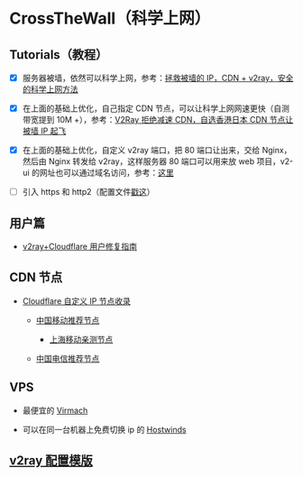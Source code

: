 # CrossTheWall（科学上网）

## Tutorials（教程）

- [x] 服务器被墙，依然可以科学上网，参考：[拯救被墙的 IP，CDN + v2ray，安全的科学上网方法](https://blog.sprov.xyz/2019/03/11/cdn-v2ray-safe-proxy/)

- [x] 在上面的基础上优化，自己指定 CDN 节点，可以让科学上网网速更快（自测带宽提到 10M +），参考：[V2Ray 拒绝减速 CDN，自选香港日本 CDN 节点让被墙 IP 起飞](https://www.youtube.com/playlist?list=PLEr-upeZHUno1NzE6XpjlVpTCkfdRZS05)

- [x] 在上面的基础上优化，自定义 v2ray 端口，把 80 端口让出来，交给 Nginx，然后由 Nginx 转发给 v2ray，这样服务器 80 端口可以用来放 web 项目，v2-ui 的网址也可以通过域名访问，参考：[这里](./v2ray/v2ray-nginx.md)

- [ ] 引入 https 和 http2（配置文件[戳这](./v2ray/v2ray-nginx-https-http2/)）

## 用户篇

- [v2ray+Cloudflare 用户修复指南](./v2ray-Cloudflare.md)
## CDN 节点

- [Cloudflare 自定义 IP 节点收录](https://ofvps.com/201907510)

  - [中国移动推荐节点](./cloudflareNodes/chinaMobile.txt)

    - [上海移动亲测节点](./cloudflareNodes/chinaMobile-shangHai-tested.txt)

  - [中国电信推荐节点](./cloudflareNodes/chinaTelecom.txt)

## VPS

- 最便宜的 [Virmach](https://billing.virmach.com/cart.php?gid=18)

- 可以在同一台机器上免费切换 ip 的 [Hostwinds](https://www.hostwinds.com/vps/unmanaged-linux)

## [v2ray 配置模版](https://github.com/veekxt/v2ray-template)
